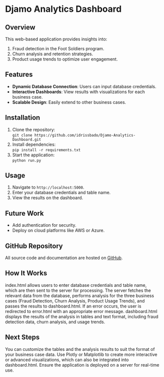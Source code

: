 # Djamo Analytics Dashboard

## Overview
This web-based application provides insights into:
1. Fraud detection in the Foot Soldiers program.
2. Churn analysis and retention strategies.
3. Product usage trends to optimize user engagement.

## Features
- **Dynamic Database Connection**: Users can input database credentials.
- **Interactive Dashboards**: View results with visualizations for each business case.
- **Scalable Design**: Easily extend to other business cases.

## Installation
1. Clone the repository:  
   `git clone https://github.com/idrissbado/Djamo-Analytics-Dashboard.git`
2. Install dependencies:  
   `pip install -r requirements.txt`
3. Start the application:  
   `python run.py`

## Usage
1. Navigate to `http://localhost:5000`.
2. Enter your database credentials and table name.
3. View the results on the dashboard.

## Future Work
- Add authentication for security.
- Deploy on cloud platforms like AWS or Azure.

## GitHub Repository
All source code and documentation are hosted on [GitHub](https://github.com/idrissbado/Djamo-Analytics-Dashboard).
## How It Works
index.html allows users to enter database credentials and table name, which are then sent to the server for processing.
The server fetches the relevant data from the database, performs analysis for the three business cases (Fraud Detection, Churn Analysis, Product Usage Trends), and passes the results to dashboard.html.
If an error occurs, the user is redirected to error.html with an appropriate error message.
dashboard.html displays the results of the analysis in tables and text format, including fraud detection data, churn analysis, and usage trends.
## Next Steps
You can customize the tables and the analysis results to suit the format of your business case data.
Use Plotly or Matplotlib to create more interactive or advanced visualizations, which can also be integrated into dashboard.html.
Ensure the application is deployed on a server for real-time use.
